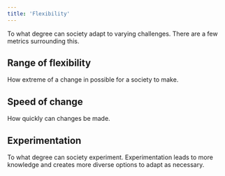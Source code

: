 ```yaml
---
title: 'Flexibility'
---
```


To what degree can society adapt to varying challenges. There are a few metrics surrounding this.

## Range of flexibility

How extreme of a change in possible for a society to make.

## Speed of change

How quickly can changes be made.

## Experimentation

To what degree can society experiment. Experimentation leads to more knowledge and creates more diverse options to adapt as necessary.

